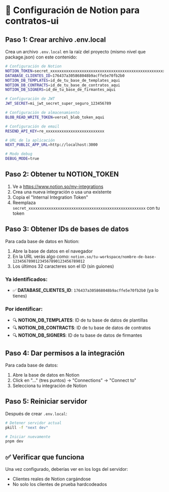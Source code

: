 # 🔧 Configuración de Notion para contratos-ui

## Paso 1: Crear archivo .env.local

Crea un archivo `.env.local` en la raíz del proyecto (mismo nivel que package.json) con este contenido:

```bash
# Configuración de Notion
NOTION_TOKEN=secret_xxxxxxxxxxxxxxxxxxxxxxxxxxxxxxxxxxxxxxxxxxxxxxxxxxxx
DATABASE_CLIENTES_ID=176437a305868048b9acffe5e70fb2b0
NOTION_DB_TEMPLATES=id_de_tu_base_de_templates_aqui
NOTION_DB_CONTRACTS=id_de_tu_base_de_contratos_aqui
NOTION_DB_SIGNERS=id_de_tu_base_de_firmantes_aqui

# Configuración de JWT
JWT_SECRET=mi_jwt_secret_super_seguro_123456789

# Configuración de almacenamiento
BLOB_READ_WRITE_TOKEN=vercel_blob_token_aqui

# Configuración de email
RESEND_API_KEY=re_xxxxxxxxxxxxxxxxxxxxxxxxxx

# URL de la aplicación
NEXT_PUBLIC_APP_URL=http://localhost:3000

# Modo debug
DEBUG_MODE=true
```

## Paso 2: Obtener tu NOTION_TOKEN

1. Ve a https://www.notion.so/my-integrations
2. Crea una nueva integración o usa una existente
3. Copia el "Internal Integration Token"
4. Reemplaza `secret_xxxxxxxxxxxxxxxxxxxxxxxxxxxxxxxxxxxxxxxxxxxxxxxxxxxx` con tu token

## Paso 3: Obtener IDs de bases de datos

Para cada base de datos en Notion:

1. Abre la base de datos en el navegador
2. En la URL verás algo como: `notion.so/tu-workspace/nombre-de-base-12345678901234567890123456789012`
3. Los últimos 32 caracteres son el ID (sin guiones)

### Ya identificados:
- ✅ **DATABASE_CLIENTES_ID**: `176437a305868048b9acffe5e70fb2b0` (ya lo tienes)

### Por identificar:
- 🔍 **NOTION_DB_TEMPLATES**: ID de tu base de datos de plantillas
- 🔍 **NOTION_DB_CONTRACTS**: ID de tu base de datos de contratos  
- 🔍 **NOTION_DB_SIGNERS**: ID de tu base de datos de firmantes

## Paso 4: Dar permisos a la integración

Para cada base de datos:
1. Abre la base de datos en Notion
2. Click en "..." (tres puntos) → "Connections" → "Connect to"
3. Selecciona tu integración de Notion

## Paso 5: Reiniciar servidor

Después de crear `.env.local`:

```bash
# Detener servidor actual
pkill -f "next dev"

# Iniciar nuevamente
pnpm dev
```

## ✅ Verificar que funciona

Una vez configurado, deberías ver en los logs del servidor:
- Clientes reales de Notion cargándose
- No solo los clientes de prueba hardcodeados 
